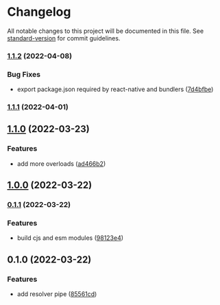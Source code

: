# Changelog

All notable changes to this project will be documented in this file. See [standard-version](https://github.com/conventional-changelog/standard-version) for commit guidelines.

### [1.1.2](https://github.com/markhaehnel/resolver-pipe/compare/v1.1.1...v1.1.2) (2022-04-08)

### Bug Fixes

- export package.json required by react-native and bundlers ([7d4bfbe](https://github.com/markhaehnel/resolver-pipe/commit/7d4bfbef44836accd656cf1cf8817b8ca5d6ede4))

### [1.1.1](https://github.com/markhaehnel/resolver-pipe/compare/v1.1.0...v1.1.1) (2022-04-01)

## [1.1.0](https://github.com/markhaehnel/resolver-pipe/compare/v1.0.0...v1.1.0) (2022-03-23)

### Features

- add more overloads ([ad466b2](https://github.com/markhaehnel/resolver-pipe/commit/ad466b2102954211ec5efb3824fb0ea713971ce1))

## [1.0.0](https://github.com/markhaehnel/resolver-pipe/compare/v0.1.1...v1.0.0) (2022-03-22)

### [0.1.1](https://github.com/markhaehnel/resolver-pipe/compare/v0.1.0...v0.1.1) (2022-03-22)

### Features

- build cjs and esm modules ([98123e4](https://github.com/markhaehnel/resolver-pipe/commit/98123e4ad03179b4024c3b795503e30e9b8be1ae))

## 0.1.0 (2022-03-22)

### Features

- add resolver pipe ([85561cd](https://github.com/markhaehnel/resolver-pipe/commit/85561cd4b0696209655a68c3c3eea19fc503cbe5))
